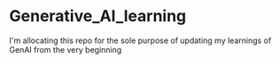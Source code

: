 # Generative_AI_learning
I'm allocating this repo for the sole purpose of updating my learnings of GenAI from the very beginning
